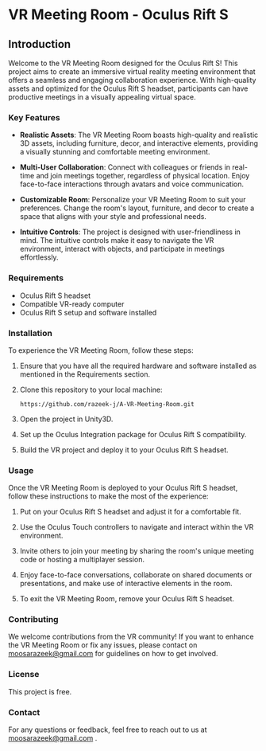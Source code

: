 # VR Meeting Room - Oculus Rift S


## Introduction

Welcome to the VR Meeting Room designed for the Oculus Rift S! This project aims to create an immersive virtual reality meeting environment that offers a seamless and engaging collaboration experience. With high-quality assets and optimized for the Oculus Rift S headset, participants can have productive meetings in a visually appealing virtual space.

### Key Features

- **Realistic Assets**: The VR Meeting Room boasts high-quality and realistic 3D assets, including furniture, decor, and interactive elements, providing a visually stunning and comfortable meeting environment.

- **Multi-User Collaboration**: Connect with colleagues or friends in real-time and join meetings together, regardless of physical location. Enjoy face-to-face interactions through avatars and voice communication.

- **Customizable Room**: Personalize your VR Meeting Room to suit your preferences. Change the room's layout, furniture, and decor to create a space that aligns with your style and professional needs.

- **Intuitive Controls**: The project is designed with user-friendliness in mind. The intuitive controls make it easy to navigate the VR environment, interact with objects, and participate in meetings effortlessly.

### Requirements

- Oculus Rift S headset
- Compatible VR-ready computer
- Oculus Rift S setup and software installed

### Installation

To experience the VR Meeting Room, follow these steps:

1. Ensure that you have all the required hardware and software installed as mentioned in the Requirements section.

2. Clone this repository to your local machine:

   ```
   https://github.com/razeek-j/A-VR-Meeting-Room.git
   ```

3. Open the project in Unity3D.

4. Set up the Oculus Integration package for Oculus Rift S compatibility.

5. Build the VR project and deploy it to your Oculus Rift S headset.

### Usage

Once the VR Meeting Room is deployed to your Oculus Rift S headset, follow these instructions to make the most of the experience:

1. Put on your Oculus Rift S headset and adjust it for a comfortable fit.

2. Use the Oculus Touch controllers to navigate and interact within the VR environment.

3. Invite others to join your meeting by sharing the room's unique meeting code or hosting a multiplayer session.

4. Enjoy face-to-face conversations, collaborate on shared documents or presentations, and make use of interactive elements in the room.

5. To exit the VR Meeting Room, remove your Oculus Rift S headset.


### Contributing

We welcome contributions from the VR community! If you want to enhance the VR Meeting Room or fix any issues, please contact on moosarazeek@gmail.com for guidelines on how to get involved.

### License

This project is free.

### Contact

For any questions or feedback, feel free to reach out to us at moosarazeek@gmail.com .


